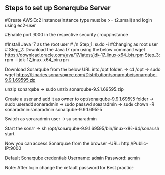 Steps to set up Sonarqube Server
--------------------------------


#Create AWS Ec2 instance(Instance type must be >= t2.small) and login using ec2-user

#Enable port 9000 in the respective security group/instance

#Install Java 17 as the root user
       # /n Step_1: sudo -i #Changing as root user
       # Step_2: Download the Java 17 rpm using the below command
              wget https://download.oracle.com/java/17/latest/jdk-17_linux-x64_bin.rpm
      Step_3: rpm -i jdk-17_linux-x64_bin.rpm


Download Sonarqube from the below URL into /opt folder.
  -> cd /opt
  -> sudo wget https://binaries.sonarsource.com/Distribution/sonarqube/sonarqube-9.9.1.69595.zip



unzip sonarqube
  -> sudo unzip sonarqube-9.9.1.69595.zip


Create a user and add it as owner to opt/sonarqube-9.9.1.69595 folder
  -> sudo useradd sonaradmin
  -> sudo passwd sonaradmin
  -> sudo chown -R sonaradmin:sonaradmin sonarqube-9.9.1.69595 


Switch as sonaradmin user
  -> su sonaradmin


Start the sonar
  -> sh /opt/sonarqube-9.9.1.69595/bin/linux-x86-64/sonar.sh start



Now you can access Sonarqube from the browser
 -URL: http://Public-IP:9000



Default Sonarqube credentials 
 Username: admin
 Password: admin


Note: After login change the default password for Best practice 
